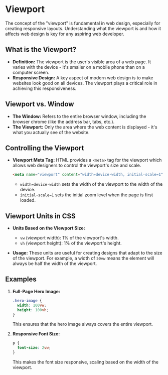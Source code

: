 # Viewport

The concept of the "viewport" is fundamental in web design, especially for creating responsive layouts. Understanding what the viewport is and how it affects web design is key for any aspiring web developer.

## What is the Viewport?

- **Definition:** The viewport is the user's visible area of a web page. It varies with the device - it's smaller on a mobile phone than on a computer screen.
- **Responsive Design:** A key aspect of modern web design is to make websites look good on all devices. The viewport plays a critical role in achieving this responsiveness.

## Viewport vs. Window

- **The Window:** Refers to the entire browser window, including the browser chrome (like the address bar, tabs, etc.).
- **The Viewport:** Only the area where the web content is displayed - it's what you actually see of the website.

## Controlling the Viewport

- **Viewport Meta Tag:** HTML provides a `<meta>` tag for the viewport which allows web designers to control the viewport's size and scale.

  ```html
  <meta name="viewport" content="width=device-width, initial-scale=1" />
  ```

  - `width=device-width` sets the width of the viewport to the width of the device.
  - `initial-scale=1` sets the initial zoom level when the page is first loaded.

## Viewport Units in CSS

- **Units Based on the Viewport Size:**

  - `vw` (viewport width): 1% of the viewport's width.
  - `vh` (viewport height): 1% of the viewport's height.

- **Usage:** These units are useful for creating designs that adapt to the size of the viewport. For example, a width of `50vw` means the element will always be half the width of the viewport.

## Examples

1. **Full-Page Hero Image:**

   ```css
   .hero-image {
     width: 100vw;
     height: 100vh;
   }
   ```

   This ensures that the hero image always covers the entire viewport.

2. **Responsive Font Size:**
   ```css
   p {
     font-size: 2vw;
   }
   ```
   This makes the font size responsive, scaling based on the width of the viewport.
